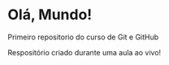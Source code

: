 # Olá, Mundo!
 Primeiro repositorio do curso de Git e GitHub

Respositório criado durante uma aula ao vivo!